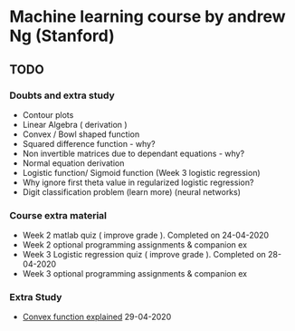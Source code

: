 # Machine learning course by andrew Ng (Stanford)

## TODO

### Doubts and extra study

- Contour plots
- Linear Algebra ( derivation )
- Convex / Bowl shaped function
- Squared difference function - why?
- Non invertible matrices due to dependant equations - why?
- Normal equation derivation
- Logistic function/ Sigmoid function (Week 3 logistic regression)
- Why ignore first theta value in regularized logistic regression?
- Digit classification problem (learn more) (neural networks)

### Course extra material

- Week 2 matlab quiz ( improve grade ). Completed on 24-04-2020
- Week 2 optional programming assignments & companion ex
- Week 3 Logistic regression quiz ( improve grade ). Completed on 28-04-2020
- Week 3 optional programming assignments & companion ex

### Extra Study

- [Convex function explained](https://www.youtube.com/watch?v=Sre_s1dFQmE) 29-04-2020
